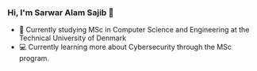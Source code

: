### Hi, I'm Sarwar Alam Sajib 👋

- 🏫 Currently studying MSc in Computer Science and Engineering at the Technical University of Denmark
- 💻 Currently learning more about Cybersecurity through the MSc program.


<!--
**SarwarAlamSajib/SarwarAlamSajib** is a ✨ _special_ ✨ repository because its `README.md` (this file) appears on your GitHub profile.

Here are some ideas to get you started:


- 👯 I’m looking to collaborate on ...
- 🤔 I’m looking for help with ...
- 💬 Ask me about ...
- 📫 How to reach me: ...
- 😄 Pronouns: ...
- ⚡ Fun fact: ...
-->
